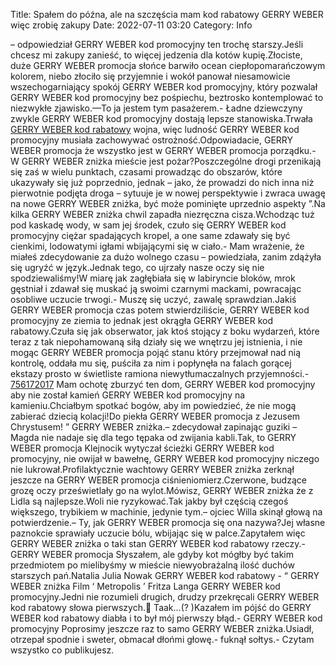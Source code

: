 Title: Spałem do późna, ale na szczęścia mam kod rabatowy GERRY WEBER więc zrobię zakupy
Date: 2022-07-11 03:20
Category: Info

– odpowiedział GERRY WEBER kod promocyjny ten trochę starszy.Jeśli chcesz mi zakupy zanieść, to więcej jedzenia dla kotów kupię.Złociste, duże GERRY WEBER promocja słońce barwiło ocean ciepłopomarańczowym kolorem, niebo złociło się przyjemnie i wokół panował niesamowicie wszechogarniający spokój GERRY WEBER kod promocyjny, który pozwalał GERRY WEBER kod promocyjny bez pośpiechu, beztrosko kontemplować to niezwykłe zjawisko.––To ja jestem tym pasażerem.- Ładne dziewczyny zwykle GERRY WEBER kod promocyjny dostają lepsze stanowiska.Trwała [GERRY WEBER kod rabatowy](https://promki.pl/kody-rabatowe/gerry-weber) wojna, więc ludność GERRY WEBER kod promocyjny musiała zachowywać ostrożność.Odpowiadacie, GERRY WEBER promocja że wszystko jest w GERRY WEBER promocja porządku.- W GERRY WEBER zniżka mieście jest pożar?Poszczególne drogi przenikają się zaś w wielu punktach, czasami prowadząc do obszarów, które ukazywały się już poprzednio, jednak – jako, że prowadzi do nich inna niż pierwotnie podjęta droga – sytuuje je w nowej perspektywie i zwraca uwagę na nowe GERRY WEBER zniżka, być może pominięte uprzednio aspekty ”.Na kilka GERRY WEBER zniżka chwil zapadła niezręczna cisza.Wchodząc tuż pod kaskadę wody, w sam jej środek, czuło się GERRY WEBER kod promocyjny ciężar spadających kropel, a one same zdawały się być cienkimi, lodowatymi igłami wbijającymi się w ciało.- Mam wrażenie, że miałeś zdecydowanie za dużo wolnego czasu – powiedziała, zanim zdążyła się ugryźć w język.Jednak tego, co ujrzały nasze oczy się nie spodziewaliśmy!W miarę jak zagłębiała się w labiryncie bloków, mrok gęstniał i zdawał się muskać ją swoimi czarnymi mackami, powracając osobliwe uczucie trwogi.- Muszę się uczyć, zawalę sprawdzian.Jakiś GERRY WEBER promocja czas potem stwierdziliście, GERRY WEBER kod promocyjny ze ziemia to jednak jest okrągła GERRY WEBER kod rabatowy.Czuła się jak obserwator, jak ktoś stojący z boku wydarzeń, które teraz z tak niepohamowaną siłą działy się we wnętrzu jej istnienia, i nie mogąc GERRY WEBER promocja pojąć stanu który przejmował nad nią kontrolę, oddała mu się, puściła za nim i popłynęła na falach gorącej ekstazy prosto w świetliste ramiona niewytłumaczalnych przyjemności.- [756172017](https://telinfo.co/pl/numer/756172017/) Mam ochotę zburzyć ten dom, GERRY WEBER kod promocyjny aby nie został kamień GERRY WEBER kod promocyjny na kamieniu.Chciałbym spotkać bogów, aby im powiedzieć, że nie mogą zabierać dziecią kolacji!Do piekła GERRY WEBER promocja z Jezusem Chrystusem! ” GERRY WEBER zniżka.– zdecydował zapinając guziki – Magda nie nadaje się dla tego tępaka od zwijania kabli.Tak, to GERRY WEBER promocja Klejnocik wytyczał ścieżki GERRY WEBER kod promocyjny, nie owijał w bawełnę, GERRY WEBER kod promocyjny niczego nie lukrował.Profilaktycznie wachtowy GERRY WEBER zniżka zerknął jeszcze na GERRY WEBER promocja ciśnieniomierz.Czerwone, budzące grozę oczy prześwietlały go na wylot.Mówisz, GERRY WEBER zniżka że z Lidla są najlepsze.Woli nie ryzykować.Tak jakby był częścią czegoś większego, trybikiem w machinie, jedynie tym.– ojciec Willa skinął głową na potwierdzenie.– Ty, jak GERRY WEBER promocja się ona nazywa?Jej własne paznokcie sprawiały uczucie bólu, wbijając się w palce.Zapytałem więc GERRY WEBER zniżka o taki stan GERRY WEBER kod rabatowy rzeczy.- GERRY WEBER promocja Słyszałem, ale gdyby kot mógłby być takim przedmiotem po mielibyśmy w mieście niewyobrażalną ilość duchów starszych pań.Natalia Julia Nowak GERRY WEBER kod rabatowy - “ GERRY WEBER zniżka Film ‘ Metropolis ’ Fritza Langa GERRY WEBER kod promocyjny.Jedni nie rozumieli drugich, drudzy przekręcali GERRY WEBER kod rabatowy słowa pierwszych. Taak...(? )Kazałem im pójść do GERRY WEBER kod rabatowy diabła i to był mój pierwszy błąd.- GERRY WEBER kod promocyjny Poprosimy jeszcze raz to samo GERRY WEBER zniżka.Usiadł, otrzepał spodnie i sweter, obmacał dłońmi głowę.- fuknął sołtys.- Czytam wszystko co publikujesz.
